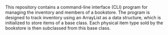 This repository contains a command-line interface (CLI) program for managing the inventory and members of a bookstore. The program is designed to track inventory using an ArrayList as a data structure, which is initialized to store items of a base class. Each physical item type sold by the bookstore is then subclassed from this base class.
